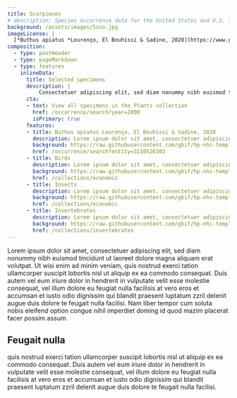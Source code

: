 ```yaml
---
title: Scorpiones
# description: Species occurrence data for the United States and U.S. Territories.
background: /assets/images/5sco.jpg
imageLicense: |
  [*Buthus apiatus *Lourenço, El Bouhissi & Sadine, 2020](https://www.gbif.org/occurrence/3110526303) collected in Algeria (licensed under <http://creativecommons.org/licenses/by-nc-nd/4.0/>)
composition:
  - type: postHeader
  - type: pageMarkdown
  - type: features
    inlineData:
      title: Selected specimens
      description: |
          Consectetuer adipiscing elit, sed diam nonummy nibh euismod tincidunt ut laoreet dolore magna aliquam erat volutpat. 
      cta:
      - text: View all specimens in the Plants collection
        href: /occurrence/search?year=2000
        isPrimary: true
      features: 
      - title: Buthus apiatus Lourenço, El Bouhissi & Sadine, 2020
        description: Lorem ipsum dolor sit amet, consectetuer adipiscing elit, sed diam nonummy nibh euismod.
        background: https://raw.githubusercontent.com/gbif/hp-nhc-template/master/assets/images/https---flic.kr-p-2kVeBMv.jpg
        href: /occurrence/search?entity=3110526303
      - title: Birds
        description: Lorem ipsum dolor sit amet, consectetuer adipiscing elit, sed diam nonummy nibh euismod.
        background: https://raw.githubusercontent.com/gbif/hp-nhc-template/master/assets/images/https---flic.kr-p-2jrpJvq.jpg
        href: /collections/economic
      - title: Insects
        description: Lorem ipsum dolor sit amet, consectetuer adipiscing elit, sed diam nonummy nibh euismod.
        background: https://raw.githubusercontent.com/gbif/hp-nhc-template/master/assets/images/https---flic.kr-p-2hoV151.jpg
        href: /collections/economic
      - title: Invertebrates
        description: Lorem ipsum dolor sit amet, consectetuer adipiscing elit, sed diam nonummy nibh euismod.
        background: https://raw.githubusercontent.com/gbif/hp-nhc-template/master/assets/images/https---flic.kr-p-2jPEwsa.jpg
        href: /collections/invertebrates
---
```


Lorem ipsum dolor sit amet, consectetuer adipiscing elit, sed diam nonummy nibh euismod tincidunt ut laoreet dolore magna aliquam erat volutpat. Ut wisi enim ad minim veniam, quis nostrud exerci tation ullamcorper suscipit lobortis nisl ut aliquip ex ea commodo consequat. Duis autem vel eum iriure dolor in hendrerit in vulputate velit esse molestie consequat, vel illum dolore eu feugiat nulla facilisis at vero eros et accumsan et iusto odio dignissim qui blandit praesent luptatum zzril delenit augue duis dolore te feugait nulla facilisi. Nam liber tempor cum soluta nobis eleifend option congue nihil imperdiet doming id quod mazim placerat facer possim assum. 

## Feugait nulla
quis nostrud exerci tation ullamcorper suscipit lobortis nisl ut aliquip ex ea commodo consequat. Duis autem vel eum iriure dolor in hendrerit in vulputate velit esse molestie consequat, vel illum dolore eu feugiat nulla facilisis at vero eros et accumsan et iusto odio dignissim qui blandit praesent luptatum zzril delenit augue duis dolore te feugait nulla facilisi.
